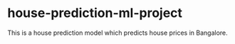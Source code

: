 # house-prediction-ml-project
This is a house prediction model which predicts house prices in Bangalore.
